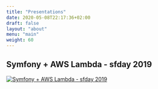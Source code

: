 ```yaml
---
title: "Presentations"
date: 2020-05-08T22:17:36+02:00
draft: false
layout: "about"
menu: "main"
weight: 60
---
```


## Symfony + AWS Lambda - sfday 2019

[![Symfony + AWS Lambda - sfday 2019](https://i.vimeocdn.com/video/839318846.webp?mw=1920&mh=1080&q=70)](https://vimeo.com/379300000)

